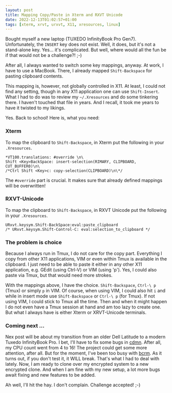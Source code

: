 ```yaml
---
layout: post
title: Mapping Copy/Paste in Xterm and RXVT Unicode
date: 2022-12-13T01:02:57+01:00
tags: [xterm, xrvt, urxvt, X11, xresources, linux]
---
```


Bought myself a new laptop (TUXEDO InfinityBook Pro Gen7). Unfortunately, the `INSERT` key does not exist. Well, it does, but it's not a stand-alone key. Yes... it's complicated. But well, where would all the fun be if that would not be a challenge?! ;-)

After all, I always wanted to switch some key mappings, anyway. At work, I have to use a MacBook. There, I already mapped `Shift-Backspace` for pasting clipboard contents.

This mapping is, however, not globally controlled in X11. At least, I could not find any setting, though in any X11 application one can use `Shift-Insert`. What I had to do was to review my `~/.Xresources` and do some tinkering there. I haven't touched that file in years. And I recall, it took me years to have it twisted to my likings.

Yes. Back to school! Here is, what you need:

### Xterm
To map the clipboard to `Shift-Backspace`, in Xterm put the following in your `.Xresources`.

    *VT100.translations: #override \n\
    Shift <Key>BackSpace: insert-selection(RIMARY, CLIPBOARD, CUT_BUFFER0)\n\
    /*Ctrl Shift <Key>c: copy-selection(CLIPBOARD)\n\*/

The `#override` part is crucial. It makes sure that already defined mappings will be overwritten!

### RXVT-Unicode
To map the clipboard to `Shift-Backspace`, in RXVT Unicode put the following in your `.Xresources`.

    URxvt.keysym.Shift-BackSpace:eval:paste_clipboard
    /* URxvt.keysym.Shift-Control-C: eval:selection_to_clipboard */

### The problem is choice
Because I always run in Tmux, I do not care for the copy part. Everything I copy from other X11 applications, VIM or even within Tmux is available in the clipboard. I just need to be able to paste it either in any other X11 application, e.g. GEdit (using Ctrl-V) or VIM (using 'p'). Yes, I could also paste via Tmux, but that would need more strokes.

With the mappings above, I have the choice. `Shift-Backspace`, `Ctrl-\ p` (Tmux) or simply `p` in VIM. Of course, when using VIM, I could also hit `i` and while in insert mode use `Shift-Backspace` or `Ctrl-\ p` (for Tmux). If not using VIM, I could stick to Tmux all the time. Then and when it might happen I do not even have a Tmux session at hand and am too lazy to create one. But what I always have is either Xterm or XRVT-Unicode terminals.

### Coming next ...
Nex post will be about my transition from an older Dell Latitude to a modern Tuxedo InfinityBook Pro. I bet, I'll have to fix some bugs in [cdmn](https://github.com/Jeansen/cdmn). After all, my CPU count went from 4 to 16! The project could get some more attention, after all. But for the moment, I've been too busy with [bcrm](https://github.com/Jeansen/bcrm). As it turns out, if you don't test it, it WILL break. That's what I had to deal with lately. Now, I am ready to clone over my encrypted system to a new encrypted clone. And when I am fine with my new setup, a lot more bugs await fixing and new features to be added.

Ah well, I'll hit the hay. I don't complain. Challenge accepted! ;-)

